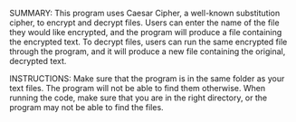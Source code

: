SUMMARY:
This program uses Caesar Cipher, a well-known substitution cipher, to encrypt and decrypt files. 
Users can enter the name of the file they would like encrypted, and the program will produce a file containing the encrypted text. 
To decrypt files, users can run the same encrypted file through the program, and it will produce a new file containing the original, decrypted text.

INSTRUCTIONS:
Make sure that the program is in the same folder as your text files. The program will not be able to find them otherwise. When running the code, make sure that you are in the right directory, or the program may not be able to find the files.
